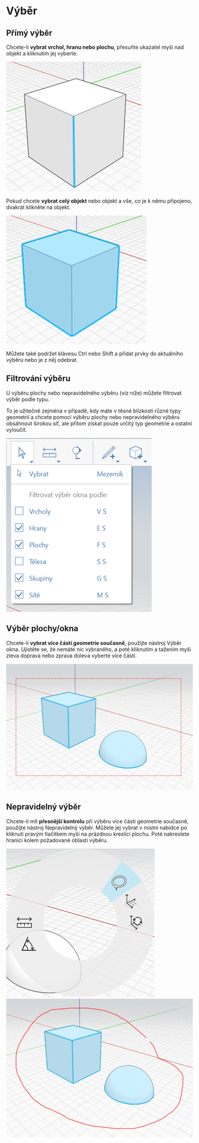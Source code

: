 # Výběr

## Přímý výběr

Chcete-li **vybrat vrchol, hranu nebo plochu**, přesuňte ukazatel myši nad objekt a kliknutím jej vyberte.

![](../.gitbook/assets/direct_selection1.png)

Pokud chcete **vybrat celý objekt** nebo objekt a vše, co je k němu připojeno, dvakrát klikněte na objekt.

![](../.gitbook/assets/direct_selection2.png)

Můžete také podržet klávesu Ctrl nebo Shift a přidat prvky do aktuálního výběru nebo je z něj odebrat.

## Filtrování výběru

U výběru plochy nebo nepravidelného výběru \(viz níže\) můžete filtrovat výběr podle typu.

To je užitečné zejména v případě, kdy máte v těsné blízkosti různé typy geometrií a chcete pomocí výběru plochy nebo nepravidelného výběru obsáhnout širokou síť, ale přitom získat pouze určitý typ geometrie a ostatní vyloučit.

![](../.gitbook/assets/selection-filter.png)

## Výběr plochy/okna

Chcete-li **vybrat více částí geometrie současně**, použijte nástroj Výběr okna. Ujistěte se, že nemáte nic vybraného, a poté kliknutím a tažením myši zleva doprava nebo zprava doleva vyberte více částí.

![](../.gitbook/assets/direct_selection3.png)

## Nepravidelný výběr

Chcete-li mít **přesnější kontrolu** při výběru více částí geometrie současně, použijte nástroj Nepravidelný výběr. Můžete jej vybrat v místní nabídce po kliknutí pravým tlačítkem myši na prázdnou kreslicí plochu. Poté nakreslete hranici kolem požadované oblasti výběru.

![](../.gitbook/assets/lasso1.png)  
![](../.gitbook/assets/lasso2.png)

